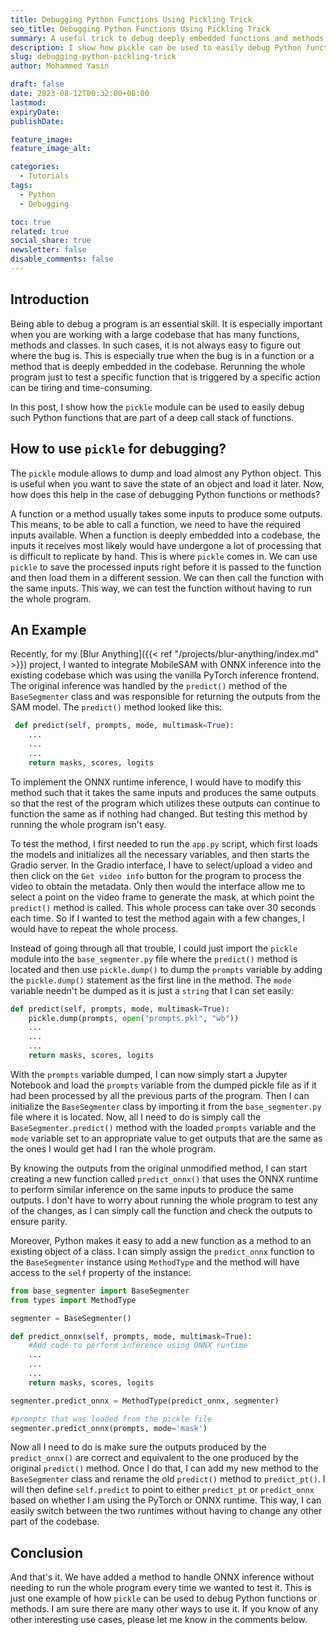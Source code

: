 ```yaml
---
title: Debugging Python Functions Using Pickling Trick
seo_title: Debugging Python Functions Using Pickling Trick
summary: A useful trick to debug deeply embedded functions and methods in Python.
description: I show how pickle can be used to easily debug Python functions and methods.
slug: debugging-python-pickling-trick
author: Mohammed Yasin

draft: false
date: 2023-08-12T00:32:00+08:00
lastmod:
expiryDate: 
publishDate: 

feature_image: 
feature_image_alt: 

categories:
  - Tutorials
tags:
  - Python
  - Debugging

toc: true
related: true
social_share: true
newsletter: false
disable_comments: false
---
```


## Introduction

Being able to debug a program is an essential skill. It is especially important when you are working with a large codebase that has many functions, methods and classes. In such cases, it is not always easy to figure out where the bug is. This is especially true when the bug is in a function or a method that is deeply embedded in the codebase. Rerunning the whole program just to test a specific function that is triggered by a specific action can be tiring and time-consuming.

In this post, I show how the `pickle` module can be used to easily debug such Python functions that are part of a deep call stack of functions.

## How to use `pickle` for debugging?

The `pickle` module allows to dump and load almost any Python object. This is useful when you want to save the state of an object and load it later. Now, how does this help in the case of debugging Python functions or methods?

A function or a method usually takes some inputs to produce some outputs. This means, to be able to call a function, we need to have the required inputs available. When a function is deeply embedded into a codebase, the inputs it receives most likely would have undergone a lot of processing that is difficult to replicate by hand. This is where `pickle` comes in. We can use `pickle` to save the processed inputs right before it is passed to the function and then load them in a different session. We can then call the function with the same inputs. This way, we can test the function without having to run the whole program.

## An Example

Recently, for my [Blur Anything]({{< ref "/projects/blur-anything/index.md" >}}) project, I wanted to integrate MobileSAM with ONNX inference into the existing codebase which was using the vanilla PyTorch inference frontend. The original inference was handled by the `predict()` method of the `BaseSegmenter` class and was responsible for returning the outputs from the SAM model. The `predict()` method looked like this:

```python
 def predict(self, prompts, mode, multimask=True):
    ...
    ...
    ...
    return masks, scores, logits
```

To implement the ONNX runtime inference, I would have to modify this method such that it takes the same inputs and produces the same outputs so that the rest of the program which utilizes these outputs can continue to function the same as if nothing had changed. But testing this method by running the whole program isn't easy.

To test the method, I first needed to run the `app.py` script, which first loads the models and initializes all the necessary variables, and then starts the Gradio server. In the Gradio interface, I have to select/upload a video and then click on the `Get video info` button for the program to process the video to obtain the metadata. Only then would the interface allow me to select a point on the video frame to generate the mask, at which point the `predict()` method is called. This whole process can take over 30 seconds each time. So if I wanted to test the method again with a few changes, I would have to repeat the whole process.

Instead of going through all that trouble, I could just import the `pickle` module into the `base_segmenter.py` file where the `predict()` method is located and then use `pickle.dump()` to dump the `prompts` variable by adding the `pickle.dump()` statement as the first line in the method. The `mode` variable needn't be dumped as it is just a `string` that I can set easily:

```python
def predict(self, prompts, mode, multimask=True):
    pickle.dump(prompts, open("prompts.pkl", "wb"))
    ...
    ...
    ...
    return masks, scores, logits
```

With the `prompts` variable dumped, I can now simply start a Jupyter Notebook and load the `prompts` variable from the dumped pickle file as if it had been processed by all the previous parts of the program. Then I can initialize the `BaseSegmenter` class by importing it from the `base_segmenter.py` file where it is located. Now, all I need to do is simply call the `BaseSegmenter.predict()` method with the loaded `prompts` variable and the `mode` variable set to an appropriate value to get outputs that are the same as the ones I would get had I ran the whole program.

By knowing the outputs from the original unmodified method, I can start creating a new function called `predict_onnx()` that uses the ONNX runtime to perform similar inference on the same inputs to produce the same outputs. I don't have to worry about running the whole program to test any of the changes, as I can simply call the function and check the outputs to ensure parity.

Moreover, Python makes it easy to add a new function as a method to an existing object of a class. I can simply assign the `predict_onnx` function to the `BaseSegmenter` instance using `MethodType` and the method will have access to the `self` property of the instance:

```python
from base_segmenter import BaseSegmenter
from types import MethodType

segmenter = BaseSegmenter()

def predict_onnx(self, prompts, mode, multimask=True):
    #Add code to perform inference using ONNX runtime
    ...
    ...
    ...
    return masks, scores, logits

segmenter.predict_onnx = MethodType(predict_onnx, segmenter)

#prompts that was loaded from the pickle file
segmenter.predict_onnx(prompts, mode='mask')
```

Now all I need to do is make sure the outputs produced by the `predict_onnx()` are correct and equivalent to the one produced by the original `predict()` method. Once I do that, I can add my new method to the `BaseSegmenter` class and rename the old `predict()` method to `predict_pt()`. I will then define `self.predict` to point to either `predict_pt` or `predict_onnx` based on whether I am using the PyTorch or ONNX runtime. This way, I can easily switch between the two runtimes without having to change any other part of the codebase.

## Conclusion

And that's it. We have added a method to handle ONNX inference without needing to run the whole program every time we wanted to test it. This is just one example of how `pickle` can be used to debug Python functions or methods. I am sure there are many other ways to use it. If you know of any other interesting use cases, please let me know in the comments below.
